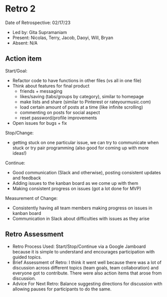 # Retro 2
Date of Retrospective: 02/17/23

* Led by: Gita Supramaniam
* Present: Nicolas, Terry, Jacob, Daoyi, Will, Bryan
* Absent: N/A

## Action item

Start/Goal:
- Refactor code to have functions in other files (vs all in one file)
- Think about features for final product
  - friends + messaging
  - likes/saving (tabs/groups by category), similar to homepage
  - make lists and share (similar to Pinterest or rateyourmusic.com)
  - load certain amount of posts at a time (like infinite scrolling)
  - commenting on posts for social aspect
  - reset password/profile improvements
- Open issues for bugs + fix

Stop/Change:
- getting stuck on one particular issue, we can try to communicate when stuck or try pair programming (also good for coming up with more ideas!)

Continue:
- Good communication (Slack and otherwise), posting consistent updates and feedback
- Adding issues to the kanban board as we come up with them
- Making consistent progress on issues (got a lot done for MVP)

Measurement of Change:
- Consistently having all team members making progress on issues in kanban board
- Communication in Slack about difficulties with issues as they arise

## Retro Assessment

* Retro Process Used: Start/Stop/Continue via a Google Jamboard because it is simple to understand and encourages participation with guided topics.
* Brief Assessment of Retro: I think it went well because there was a lot of discussion across different topics (team goals, team collaboration) and everyone got to contribute. There were also action items that arose from discussion.
* Advice For Next Retro: Balance suggesting directions for discussion with allowing pauses for participants to do the same.
